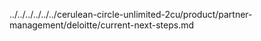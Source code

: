 ../../../../../../cerulean-circle-unlimited-2cu/product/partner-management/deloitte/current-next-steps.md